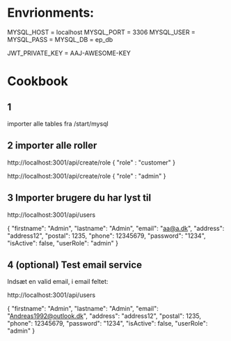# Envrionments:

MYSQL_HOST = localhost
MYSQL_PORT = 3306
MYSQL_USER = <Your user here>
MYSQL_PASS = <Your Password here>
MYSQL_DB = ep_db

JWT_PRIVATE_KEY = AAJ-AWESOME-KEY

# Cookbook

## 1 
importer alle tables fra /start/mysql
## 2 importer alle roller
http://localhost:3001/api/create/role
{
    "role" : "customer"
}

http://localhost:3001/api/create/role
{
    "role" : "admin"
}

## 3 Importer brugere du har lyst til

http://localhost:3001/api/users

{
    "firstname": "Admin",
    "lastname": "Admin",
    "email": "aa@a.dk",
    "address": "address12",
    "postal": 1235,
    "phone": 12345679,
    "password": "1234",
    "isActive": false,
    "userRole": "admin"
}

## 4 (optional) Test email service

Indsæt en valid email, i email feltet:

http://localhost:3001/api/users

{
    "firstname": "Admin",
    "lastname": "Admin",
    "email": "Andreas1992@outlook.dk",
    "address": "address12",
    "postal": 1235,
    "phone": 12345679,
    "password": "1234",
    "isActive": false,
    "userRole": "admin"
}